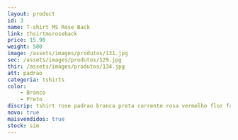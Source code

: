 ```yaml
---
layout: product
id: 3
name: T-shirt MS Rose Back 
link: thsirtmsroseback
price: 15.90
weight: 500
image: /assets/images/produtos/131.jpg
sec: /assets/images/produtos/129.jpg
thir: /assets/images/produtos/134.jpg
att: padrao
categoria: tshirts
color:
    - Branco
    - Preto
discrip: tshirt rose padrao branca preta corrente rosa vermelho flor fotografia costas
novo: true
maisvendidos: true
stock: sim
---
```

